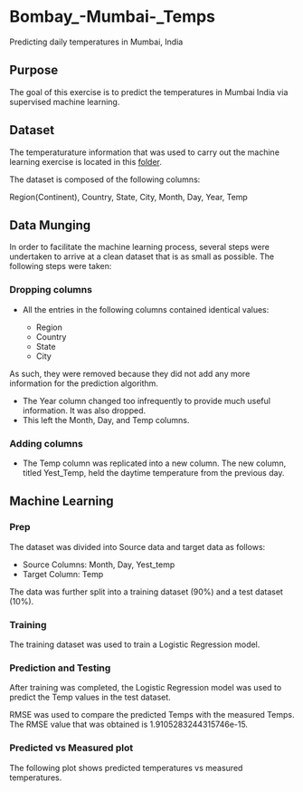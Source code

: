 # Bombay_-Mumbai-_Temps
Predicting daily temperatures in Mumbai, India

## Purpose
The goal of this exercise is to predict the temperatures in Mumbai India via supervised machine learning.

## Dataset
The temperaturature information that was used to carry out the machine learning exercise is located in this [folder](https://github.com/selkhayri/Bombay_-Mumbai-_Temps/tree/main/data).

The dataset is composed of the following columns: 

Region(Continent), Country, State, City, Month, Day, Year, Temp

## Data Munging
In order to facilitate the machine learning process, several steps were undertaken to arrive at a clean dataset that is as small as possible. The following steps were taken:

### Dropping columns

* All the entries in the following columns contained identical values:

    - Region
    - Country
    - State
    - City

As such, they were removed because they did not add any more information for the prediction algorithm.

* The Year column changed too infrequently to provide much useful information. It was also dropped.
* This left the Month, Day, and Temp columns.

### Adding columns

* The Temp column was replicated into a new column. The new column, titled Yest_Temp, held the daytime temperature from the previous day. 

## Machine Learning

### Prep

The dataset was divided into Source data and target data as follows:

* Source Columns: Month, Day, Yest_temp
* Target Column: Temp

The data was further split into a training dataset (90%) and a test dataset (10%). 

### Training

The training dataset was used to train a Logistic Regression model.

### Prediction and Testing

After training was completed, the Logistic Regression model was used to predict the Temp values in the test dataset.

RMSE was used to compare the predicted Temps with the measured Temps. The RMSE value that was obtained is 1.9105283244315746e-15.

### Predicted vs Measured plot

The following plot shows predicted temperatures vs measured temperatures.

[](https://github.com/selkhayri/Bombay_-Mumbai-_Temps/tree/main/plots/Pred_vs_Meas.png)


